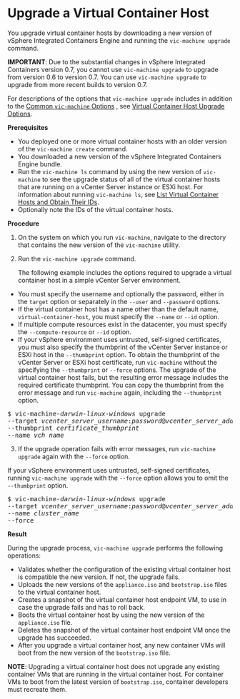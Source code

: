 # Upgrade a Virtual Container Host #

You upgrade virtual container hosts by downloading a new version of vSphere Integrated Containers Engine and running the `vic-machine upgrade` command.

**IMPORTANT**: Due to the substantial changes in vSphere Integrated Containers version 0.7, you cannot use `vic-machine upgrade` to upgrade from version 0.6 to version 0.7. You can use `vic-machine upgrade` to upgrade from more recent builds to version 0.7.

For descriptions of the options that `vic-machine upgrade` includes in addition to the [Common `vic-machine` Options](common_vic_options.md) , see [Virtual Container Host Upgrade Options](upgrade_vch_options.md).

**Prerequisites**

- You deployed one or more virtual container hosts with an older version of the `vic-machine create` command.
- You downloaded a new version of the vSphere Integrated Containers Engine bundle.
- Run the `vic-machine ls` command by using the new version of `vic-machine` to see the upgrade status of all of the virtual container hosts that are running on a vCenter Server instance or ESXi host. For information about running `vic-machine ls`, see [List Virtual Container Hosts and Obtain Their IDs](list_vch.md).
- Optionally note the IDs of the virtual container hosts.

**Procedure**

1. On the system on which you run `vic-machine`, navigate to the directory that contains the new version of the `vic-machine` utility.
2. Run the `vic-machine upgrade` command. 

   The following example includes the options required to upgrade a virtual container host in a simple vCenter Server environment. 

  - You must specify the username and optionally the password, either in the `target` option or separately in the `--user` and `--password` options. 
  - If the virtual container host has a name other than the default name, `virtual-container-host`, you must specify the `--name` or `--id` option. 
  - If multiple compute resources exist in the datacenter, you must specify the `--compute-resource` or `--id` option. 
  - If your vSphere environment uses untrusted, self-signed certificates, you must also specify the thumbprint of the vCenter Server instance or ESXi host in the `--thumbprint` option. To obtain the thumbprint of the vCenter Server or ESXi host certificate, run `vic-machine` without the specifying the `--thumbprint` or `--force` options. The upgrade of the virtual container host fails, but the resulting error message includes the required certificate thumbprint. You can copy the thumbprint from the error message and run `vic-machine` again, including the `--thumbprint` option.

   <pre>$ vic-machine<i>-darwin</i><i>-linux</i><i>-windows</i> upgrade
--target <i>vcenter_server_username</i>:<i>password</i>@<i>vcenter_server_address</i>
--thumbprint <i>certificate_thumbprint</i>
--name <i>vch_name</i></pre>

3. If the upgrade operation fails with error messages, run `vic-machine upgrade` again with the `--force` option.

  If your vSphere environment uses untrusted, self-signed certificates, running `vic-machine upgrade` with the `--force` option allows you to omit the `--thumbprint` option.

   <pre>$ vic-machine<i>-darwin</i><i>-linux</i><i>-windows</i> upgrade
--target <i>vcenter_server_username</i>:<i>password</i>@<i>vcenter_server_address</i>
--name <i>cluster_name</i></i>
--force</pre>

**Result**

During the upgrade process, `vic-machine upgrade` performs the following operations:

- Validates whether the configuration of the existing virtual container host is compatible the new version. If not, the upgrade fails. 
- Uploads the new versions of the `appliance.iso` and `bootstrap.iso` files to the virtual container host.
- Creates a snapshot of the virtual container host endpoint VM, to use in case the upgrade fails and has to roll back.
- Boots the virtual container host by using the new version of the `appliance.iso` file.
- Deletes the snapshot of the virtual container host endpoint VM once the upgrade has succeeded.
- After you upgrade a virtual container host, any new container VMs will boot from the new version of the `bootstrap.iso` file.

**NOTE**:  Upgrading a virtual container host does not upgrade any  existing container VMs that are running in the virtual container host. For container VMs to boot from the latest version of `bootstrap.iso`, container developers must recreate them.